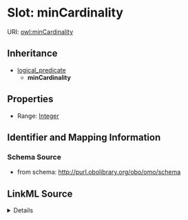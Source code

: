 # Slot: minCardinality

URI: [owl:minCardinality](http://www.w3.org/2002/07/owl#minCardinality)




## Inheritance

* [logical_predicate](logical_predicate.md)
    * **minCardinality**








## Properties

* Range: [Integer](Integer.md)





## Identifier and Mapping Information







### Schema Source


* from schema: http://purl.obolibrary.org/obo/omo/schema




## LinkML Source

<details>
```yaml
name: minCardinality
from_schema: http://purl.obolibrary.org/obo/omo/schema
rank: 1000
is_a: logical_predicate
slot_uri: owl:minCardinality
alias: minCardinality
range: integer

```
</details>